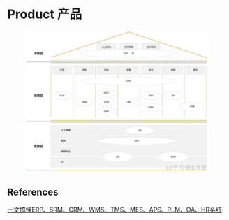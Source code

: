 # Product 产品

<figure><img src="../.gitbook/assets/image (3) (1) (1) (1).png" alt=""><figcaption></figcaption></figure>

## References

[一文搞懂ERP、SRM、CRM、WMS、TMS、MES、APS、PLM、OA、HR系统](https://zhuanlan.zhihu.com/p/644831135)

